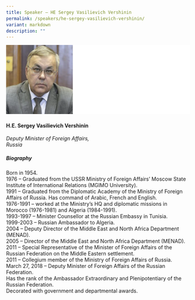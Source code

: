 ```yaml
---
title: Speaker – HE Sergey Vasilievich Vershinin
permalink: /speakers/he-sergey-vasilievich-vershinin/
variant: markdown
description: ""
---
```


![](/images/2025%20speakers/HE_Sergey.png)
#### **H.E. Sergey Vasilievich Vershinin**

*Deputy Minister of Foreign Affairs, <br>Russia*

##### **Biography**
Born in 1954.
<br>
1976 – Graduated from the USSR Ministry of Foreign Affairs’ Moscow State Institute of International Relations (MGIMO University).<br>
1991 – Graduated from the Diplomatic Academy of the Ministry of Foreign Affairs of Russia.  Has command of Arabic, French and English.<br>
1976-1991 – worked at the Ministry’s HQ and diplomatic missions in Morocco (1976-1981) and Algeria (1984-1991).
<br>
1993-1997 – Minister Counsellor at the Russian Embassy in Tunisia.
<br>
1999-2003 – Russian Ambassador to Algeria.
<br>
2004 – Deputy Director of the Middle East and North Africa Department (MENAD).
<br>
2005 – Director of the Middle East and North Africa Department (MENAD).
<br>
2011 – Special Representative of the Minister of Foreign Affairs of the Russian Federation on the Middle Eastern settlement.
<br>
2011 – Collegium member of the Ministry of Foreign Affairs of Russia.
<br>
March 27, 2018 – Deputy Minister of Foreign Affairs of the Russian Federation.
<br>
Has the rank of the Ambassador Extraordinary and Plenipotentiary of the Russian Federation.
<br>
Decorated with government and departmental awards.